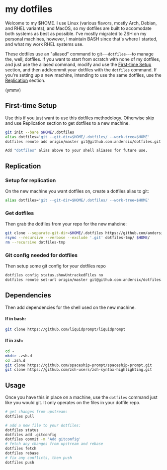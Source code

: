# my dotfiles
Welcome to my $HOME.
I use Linux (various flavors, mostly Arch, Debian, and RHEL variants), and MacOS, so my dotfiles are built to accomodate both systems as best as possible. I've mostly migrated to ZSH on my personal machines, however, I maintain BASH since that's where I started, and what my work RHEL systems use.

These dotfiles use an "aliased" command to git---``dotfiles``---to manage the, well, dotfiles.
If you want to start from scratch with none of my dotfiles, and just use the aliased command, modify and use the [First-time Setup](#First-time-Setup) section, and then add/commit your dotfiles with the ``dotfiles`` command.
If you're setting up a new machine, intending to use the same dotfiles, use the [Replication](#Replication) section.

(ymmv)

## First-time Setup
Use this if you just want to use this dotfiles methodology. Otherwise skip and use Replication section to get dotfiles to a new machine.
```sh
git init --bare $HOME/.dotfiles
alias dotfiles='git --git-dir=$HOME/.dotfiles/ --work-tree=$HOME'
dotfiles remote add origin/master git@github.com:andersix/dotfiles.git

Add "dotfiles" alias above to your shell aliases for future use.
```
## Replication
### Setup for replication
On the new machine you want dotfiles on, create a dotfiles alias to git:
```sh
alias dotfiles='git --git-dir=$HOME/.dotfiles/ --work-tree=$HOME'
```
### Get dotfiles
Then grab the dotfiles from your repo for the new mahcine:
```sh
git clone --separate-git-dir=$HOME/.dotfiles https://github.com/andersix/dotfiles.git dotfiles-tmp
rsync --recursive --verbose --exclude '.git' dotfiles-tmp/ $HOME/
rm --recursive dotfiles-tmp
```

### Git config needed for dotfiles
Then setup some git config for your dotfiles repo
```sh
dotfiles config status.showUntrackedFiles no
dotfiles remote set-url origin/master git@github.com:andersix/dotfiles.git
```

## Dependencies
Then add dependencies for the shell used on the new machine.
#### If in bash:
```sh
git clone https://github.com/liquidprompt/liquidprompt
```
#### If in zsh:
```sh
cd ~
mkdir .zsh.d
cd .zsh.d
git clone https://github.com/spaceship-prompt/spaceship-prompt.git
git clone https://github.com/zsh-users/zsh-syntax-highlighting.git
```

## Usage
Once you have this in place on a machine, use the ``dotfiles`` command just like you would git. It only operates on the files in your dotfile repo.
```sh
# get changes from upstream:
dotfiles pull
```
```sh
# add a new file to your dotfiles:
dotfiles status
dotfiles add .gitconfig
dotfiles commit -m 'Add gitconfig'
# fetch any changes from upstream and rebase
dotfiles fetch
dotfiles rebase
# fix any conflicts, then push
dotfiles push
```
